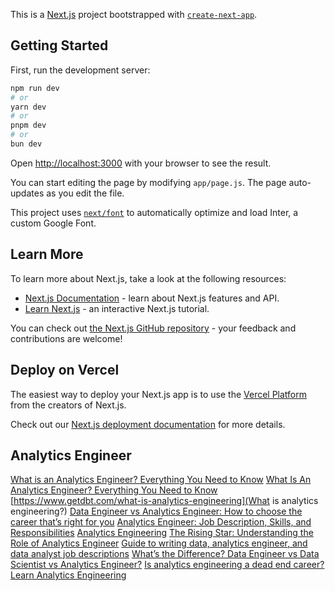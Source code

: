 This is a [Next.js](https://nextjs.org/) project bootstrapped with [`create-next-app`](https://github.com/vercel/next.js/tree/canary/packages/create-next-app).

## Getting Started

First, run the development server:

```bash
npm run dev
# or
yarn dev
# or
pnpm dev
# or
bun dev
```

Open [http://localhost:3000](http://localhost:3000) with your browser to see the result.

You can start editing the page by modifying `app/page.js`. The page auto-updates as you edit the file.

This project uses [`next/font`](https://nextjs.org/docs/basic-features/font-optimization) to automatically optimize and load Inter, a custom Google Font.

## Learn More

To learn more about Next.js, take a look at the following resources:

- [Next.js Documentation](https://nextjs.org/docs) - learn about Next.js features and API.
- [Learn Next.js](https://nextjs.org/learn) - an interactive Next.js tutorial.

You can check out [the Next.js GitHub repository](https://github.com/vercel/next.js/) - your feedback and contributions are welcome!

## Deploy on Vercel

The easiest way to deploy your Next.js app is to use the [Vercel Platform](https://vercel.com/new?utm_medium=default-template&filter=next.js&utm_source=create-next-app&utm_campaign=create-next-app-readme) from the creators of Next.js.

Check out our [Next.js deployment documentation](https://nextjs.org/docs/deployment) for more details.

## Analytics Engineer
[What is an Analytics Engineer? Everything You Need to Know](https://fellow.app/blog/engineering/what-is-an-analytics-engineer-everything-you-need-to-know/?utm_source=google&utm_medium=&utm_campaign=Performance_Max_US_value&utm_term=-&utm_content=&adgroupid=&placement=&gad_source=1&gclid=CjwKCAjw5ImwBhBtEiwAFHDZx3BqNefnFMO0FqbBnDTu9mEZPrwKnez36n6on8n9kkALfJyIVqfKZxoC0UIQAvD_BwE#5)
[What Is An Analytics Engineer? Everything You Need to Know](https://www.datacamp.com/blog/what-is-an-analytics-engineer-everything-you-need-to-know)
[https://www.getdbt.com/what-is-analytics-engineering](What is analytics engineering?)
[Data Engineer vs Analytics Engineer: How to choose the career that’s right for you](https://www.thoughtspot.com/data-trends/data-and-analytics-engineering/analytics-engineer-vs-data-engineer)
[Analytics Engineer: Job Description, Skills, and Responsibilities](https://www.altexsoft.com/blog/analytics-engineer/)
[Analytics Engineering](https://handbook.gitlab.com/job-families/finance/analytics-engineer/)
[The Rising Star: Understanding the Role of Analytics Engineer](https://www.linkedin.com/pulse/rising-star-understanding-role-analytics-engineer-matthew-spuffard/)
[Guide to writing data, analytics engineer, and data analyst job descriptions](https://www.getdbt.com/data-teams/analytics-job-descriptions)
[What’s the Difference? Data Engineer vs Data Scientist vs Analytics Engineer?](https://www.ibm.com/blog/whats-the-difference-data-engineer-vs-data-scientist-vs-analytics-engineer/)
[Is analytics engineering a dead end career?](https://www.reddit.com/r/dataengineering/comments/11ddhe5/is_analytics_engineering_a_dead_end_career/)
[Learn Analytics Engineering](https://learnanalyticsengineering.substack.com/)

